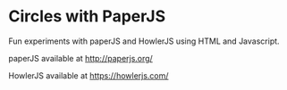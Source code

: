 # Circles with PaperJS
Fun experiments with paperJS and HowlerJS using HTML and Javascript.

paperJS available at http://paperjs.org/

HowlerJS available at https://howlerjs.com/
